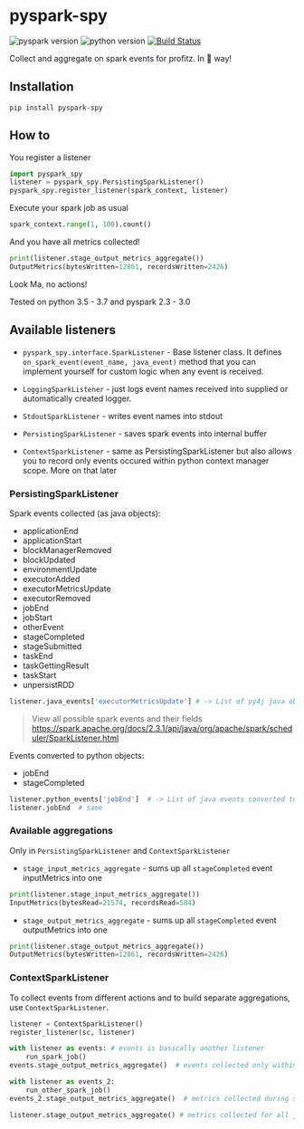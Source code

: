 pyspark-spy
===========

![pyspark version](https://img.shields.io/badge/pyspark-2.3%2C%202.4%2C%203.0-success)
![python version](https://img.shields.io/badge/python-3.5%2C%203.6%2C%203.7-informational)
[![Build Status](https://travis-ci.org/sashgorokhov/pyspark-spy.svg?branch=master)](https://travis-ci.org/sashgorokhov/pyspark-spy)

Collect and aggregate on spark events for profitz. In 🐍 way!

## Installation

```shell
pip install pyspark-spy
```

## How to
You register a listener
```python
import pyspark_spy
listener = pyspark_spy.PersistingSparkListener()
pyspark_spy.register_listener(spark_context, listener)
```

Execute your spark job as usual
```python
spark_context.range(1, 100).count()
```

And you have all metrics collected!

```python
print(listener.stage_output_metrics_aggregate())
OutputMetrics(bytesWritten=12861, recordsWritten=2426)
```

Look Ma, no actions!

Tested on python 3.5 - 3.7 and pyspark 2.3 - 3.0

## Available listeners

- `pyspark_spy.interface.SparkListener` - Base listener class. 
  It defines `on_spark_event(event_name, java_event)` method that you can implement yourself 
  for custom logic when any event is received.
  
- `LoggingSparkListener` - just logs event names received into supplied or automatically created logger.
- `StdoutSparkListener` - writes event names into stdout
- `PersistingSparkListener` - saves spark events into internal buffer
- `ContextSparkListener` - same as PersistingSparkListener but also allows you to record only events 
  occured within python context manager scope. More on that later

### PersistingSparkListener

Spark events collected (as java objects):
- applicationEnd
- applicationStart
- blockManagerRemoved
- blockUpdated
- environmentUpdate
- executorAdded
- executorMetricsUpdate
- executorRemoved
- jobEnd
- jobStart
- otherEvent
- stageCompleted
- stageSubmitted
- taskEnd
- taskGettingResult
- taskStart
- unpersistRDD

```python
listener.java_events['executorMetricsUpdate'] # -> List of py4j java objects
```

> View all possible spark events and their fields https://spark.apache.org/docs/2.3.1/api/java/org/apache/spark/scheduler/SparkListener.html

Events converted to python objects:
- jobEnd
- stageCompleted

```python
listener.python_events['jobEnd']  # -> List of java events converted to typed namedtuples.
listener.jobEnd  # same
```

### Available aggregations
Only in `PersistingSparkListener` and `ContextSparkListener`

- `stage_input_metrics_aggregate` - sums up all `stageCompleted` event inputMetrics into one
```python
print(listener.stage_input_metrics_aggregate())
InputMetrics(bytesRead=21574, recordsRead=584)
```
- `stage_output_metrics_aggregate` - sums up all `stageCompleted` event outputMetrics into one
```python
print(listener.stage_output_metrics_aggregate())
OutputMetrics(bytesWritten=12861, recordsWritten=2426)
```

### ContextSparkListener

To collect events from different actions and to build separate aggregations, use `ContextSparkListener`.
```python
listener = ContextSparkListener()
register_listener(sc, listener)

with listener as events: # events is basically another listener
    run_spark_job()
events.stage_output_metrics_aggregate()  # events collected only within context manager

with listener as events_2:
    run_other_spark_job()
events_2.stage_output_metrics_aggregate()  # metrics collected during second job

listener.stage_output_metrics_aggregate() # metrics collected for all jobs
```